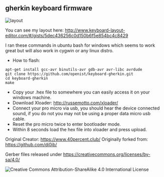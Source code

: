 ## gherkin keyboard firmware
![layout](https://raw.githubusercontent.com/openist/keyboard-gherkin/master/keyboard-layout.png)

You can see my layout here: http://www.keyboard-layout-editor.com/#/gists/5dec436256c0d150b6f5e854bc4c8429

I ran these commands in ubuntu bash for windows which seems to work great but will also work in cygwin or any linux distro.

* How to flash:

```
apt-get install gcc-avr binutils-avr gdb-avr avr-libc avrdude
git clone https://github.com/openist/keyboard-gherkin.git
cd keyboard-gherkin
make
```

* Copy your .hex file to somewhere you can easily access it on your windows machine.
* Download Xloader: http://russemotto.com/xloader/
* Connect your pro micro via usb, you should hear the device connected sound, if you do not you may not be using a proper data micro usb cable.
* Reset the pro micro twice to enter bootloader mode.
* Within 8 seconds load the hex file into xloader and press upload.

Original Creator: https://www.40percent.club/
Originally forked from: https://github.com/di0ib/

Gerber files released under https://creativecommons.org/licenses/by-sa/4.0/

![Creative Commons Attribution-ShareAlike 4.0 International License](https://i.creativecommons.org/l/by-sa/4.0/88x31.png)
